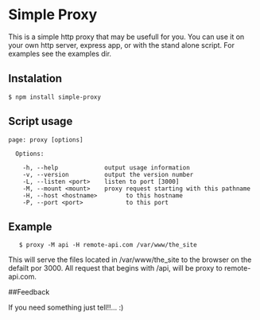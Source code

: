 # Simple Proxy

 This is a simple http proxy that may be usefull for you. 
 You can use it on your own http server, express app, or with the stand alone script.
 For examples see the examples dir.

## Instalation

    $ npm install simple-proxy


## Script usage

```
page: proxy [options]

  Options:

    -h, --help             output usage information
    -v, --version          output the version number
    -L, --listen <port>    listen to port [3000]
    -M, --mount <mount>    proxy request starting with this pathname
    -H, --host <hostname>        to this hostname
    -P, --port <port>            to this port
```

## Example


```  
   $ proxy -M api -H remote-api.com /var/www/the_site
```

 This will serve the files located in /var/www/the_site to the browser on the defailt por 3000.
 All request that begins with /api, will be proxy to remote-api.com.
 
 
##Feedback

If you need something just tell!!... :)